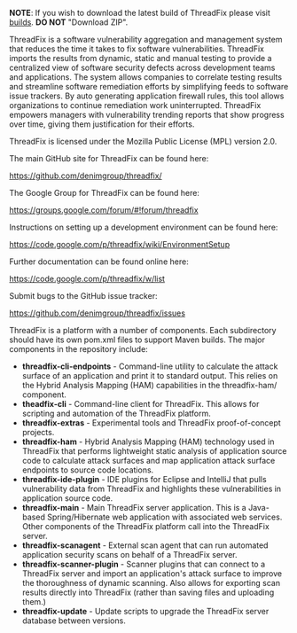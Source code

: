 **NOTE**: If you wish to download the latest build of ThreadFix please visit [builds](https://code.google.com/p/threadfix/downloads/list). **DO NOT** "Download ZIP".   

ThreadFix is a software vulnerability aggregation and management system that reduces the time it takes to fix software vulnerabilities. ThreadFix imports the results from dynamic, static and manual testing to provide a centralized view of software security defects across development teams and applications. The system allows companies to correlate testing results and streamline software remediation efforts by simplifying feeds to software issue trackers. By auto generating application firewall rules, this tool allows organizations to continue remediation work uninterrupted. ThreadFix empowers managers with
vulnerability trending reports that show progress over time, giving them justification for their efforts.

ThreadFix is licensed under the Mozilla Public License (MPL) version 2.0.

The main GitHub site for ThreadFix can be found here:

https://github.com/denimgroup/threadfix/

The Google Group for ThreadFix can be found here:

https://groups.google.com/forum/#!forum/threadfix

Instructions on setting up a development environment can be found here:

https://code.google.com/p/threadfix/wiki/EnvironmentSetup

Further documentation can be found online here:

https://code.google.com/p/threadfix/w/list

Submit bugs to the GitHub issue tracker:

https://github.com/denimgroup/threadfix/issues

ThreadFix is a platform with a number of components. Each subdirectory should have its own pom.xml files to support Maven builds. The major components in the repository include:

* **threadfix-cli-endpoints** - Command-line utility to calculate the attack surface of an application and print it to standard output. This relies on the Hybrid Analysis Mapping (HAM) capabilities in the threadfix-ham/ component.
* **theadfix-cli** - Command-line client for ThreadFix. This allows for scripting and automation of the ThreadFix platform.
* **threadfix-extras** - Experimental tools and ThreadFix proof-of-concept projects.
* **threadfix-ham** - Hybrid Analysis Mapping (HAM) technology used in ThreadFix that performs lightweight static analysis of application source code to calculate attack surfaces and map application attack surface endpoints to source code locations.
* **threadfix-ide-plugin** - IDE plugins for Eclipse and IntelliJ that pulls vulnerability data from ThreadFix and highlights these vulnerabilities in application source code.
* **threadfix-main** - Main ThreadFix server application. This is a Java-based Spring/Hibernate web application with associated web services. Other components of the ThreadFix platform call into the ThreadFix server.
* **threadfix-scanagent** - External scan agent that can run automated application security scans on behalf of a ThreadFix server.
* **threadfix-scanner-plugin** - Scanner plugins that can connect to a ThreadFix server and import an application's attack surface to improve the thoroughness of dynamic scanning. Also allows for exporting scan results directly into ThreadFix (rather than saving files and uploading them.)
* **threadfix-update** - Update scripts to upgrade the ThreadFix server database between versions.
